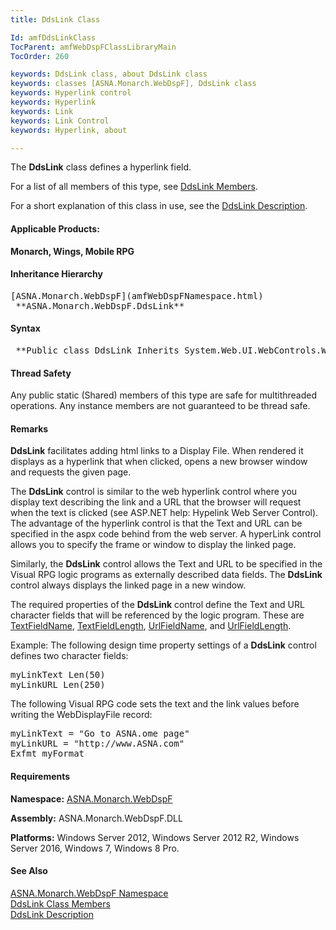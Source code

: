 ```yaml
---
title: DdsLink Class

Id: amfDdsLinkClass
TocParent: amfWebDspFClassLibraryMain
TocOrder: 260

keywords: DdsLink class, about DdsLink class
keywords: classes [ASNA.Monarch.WebDspF], DdsLink class
keywords: Hyperlink control
keywords: Hyperlink
keywords: Link
keywords: Link Control
keywords: Hyperlink, about

---
```


The **DdsLink** class defines a hyperlink field.

For a list of all members of this type, see [DdsLink Members](amfDdsLinkClassMembers.html).

For a short explanation of this class in use, see the [DdsLink Description](amfUnderstandingLinks.html).

#### Applicable Products:
**Monarch, Wings, Mobile RPG** 
<!--mine -->

#### Inheritance Hierarchy
<pre>[ASNA.Monarch.WebDspF](amfWebDspFNamespace.html)
 **ASNA.Monarch.WebDspF.DdsLink** </pre>

#### Syntax
<pre class="prettyprint"> **Public class DdsLink Inherits System.Web.UI.WebControls.WebControl** </pre>

#### Thread Safety
Any public static (Shared) members of this type are safe for multithreaded operations. Any instance members are not guaranteed to be thread safe.

#### Remarks
**DdsLink** facilitates adding html links to a Display File. When rendered it displays as a hyperlink that when clicked, opens a new browser window and requests the given page.

The **DdsLink** control is similar to the web hyperlink control where you display text describing the link and a URL that the browser will request when the text is clicked (see ASP.NET help: Hypelink Web Server Control). The advantage of the hyperlink control is that the Text and URL can be specified in the aspx code behind from the web server. A hyperLink control allows you to specify the frame or window to display the linked page.

Similarly, the **DdsLink** control allows the Text and URL to be specified in the Visual RPG logic programs as externally described data fields. The **DdsLink** control always displays the linked page in a new window.

The required properties of the **DdsLink** control define the Text and URL character fields that will be referenced by the logic program. These are [ TextFieldName](amfDdsLinkClassTextFieldNameProperty.html), [ TextFieldLength](amfDdsLinkClassTextFieldLengthProperty.html), [ UrlFieldName](amfDdsLinkClassUrlFieldNameProperty.html), and [ UrlFieldLength](amfDdsLinkClassUrlFieldLengthProperty.html).

Example: The following design time property settings of a **DdsLink** control defines two character fields:
<pre class="example">myLinkText Len(50)
myLinkURL Len(250)</pre>

The following Visual RPG code sets the text and the link values before writing the WebDisplayFile record:
<pre class="example">myLinkText = "Go to ASNA.ome page" 
myLinkURL = "http://www.ASNA.com"
Exfmt myFormat</pre>

<!-- -->

#### Requirements
**Namespace:** [ASNA.Monarch.WebDspF](amfWebDspFNamespace.html)

**Assembly:** ASNA.Monarch.WebDspF.DLL

**Platforms:** Windows Server 2012, Windows Server 2012 R2, Windows Server 2016, Windows 7, Windows 8 Pro.

#### See Also
[ ASNA.Monarch.WebDspF Namespace](amfWebDspFNamespace.html) <br clear="none" /> [DdsLink Class Members](amfDdsLinkClassMembers.html) <br />[DdsLink Description](amfUnderstandingLinks.html)
